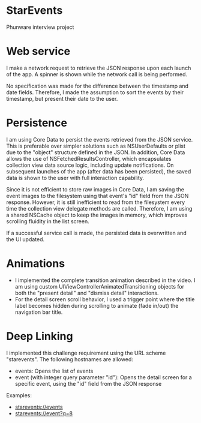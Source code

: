 # StarEvents
Phunware interview project

# Web service

I make a network request to retrieve the JSON response upon each launch of the app. A spinner is shown while the network call is being performed.

No specification was made for the difference between the timestamp and date fields. Therefore, I made the assumption to sort the events by their timestamp, but present their date to the user.

# Persistence

I am using Core Data to persist the events retrieved from the JSON service. This is preferable over simpler solutions such as NSUserDefaults or plist due to the "object" structure defined in the JSON. In addition, Core Data allows the use of NSFetchedResultsController, which encapsulates collection view data source logic, including update notifications. On subsequent launches of the app (after data has been persisted), the saved data is shown to the user with full interaction capability.

Since it is not efficient to store raw images in Core Data, I am saving the event images to the filesystem using that event's "id" field from the JSON response. However, it is still inefficient to read from the filesystem every time the collection view delegate methods are called. Therefore, I am using a shared NSCache object to keep the images in memory, which improves scrolling fluidity in the list screen.

If a successful service call is made, the persisted data is overwritten and the UI updated. 

# Animations

- I implemented the complete transition animation described in the video. I am using custom UIViewControllerAnimatedTransitioning objects for both the "present detail" and "dismiss detail" interactions.
- For the detail screen scroll behavior, I used a trigger point where the title label becomes hidden during scrolling to animate (fade in/out) the navigation bar title.

# Deep Linking

I implemented this challenge requirement using the URL scheme "starevents". The following hostnames are allowed:
- events: Opens the list of events
- event (with integer query parameter "id"): Opens the detail screen for a specific event, using the "id" field from the JSON response

Examples:
- <starevents://events>
- <starevents://event?q=8>
